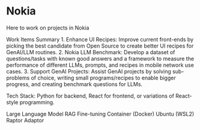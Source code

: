 # Nokia
Here to work on projects in Nokia


Work Items Summary
	1. Enhance UI Recipes: Improve current front-ends by picking the best candidate from Open Source to create better UI recipes for GenAI/LLM routines.
	2. Nokia LLM Benchmark: Develop a dataset of questions/tasks with known good answers and a framework to measure the performance of different LLMs, prompts, and recipes in mobile network use cases.
	3. Support GenAI Projects: Assist GenAI projects by solving sub-problems of choice, writing small programs/recipes to enable bigger progress, and creating benchmark questions for LLMs.
 
Tech Stack: Python for backend, React for frontend, or variations of React-style programming.

Large Language Model
RAG
Fine-tuning
Container (Docker)
Ubuntu (WSL2)
Raptor 
Adaptor 
